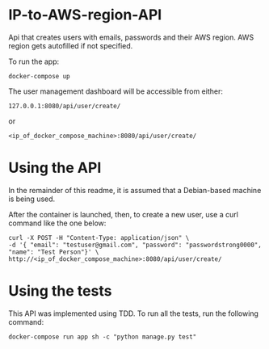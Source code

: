 # IP-to-AWS-region-API

Api that creates users with emails, passwords and their AWS region. AWS region gets autofilled if not specified.

To run the app:
```
docker-compose up
```

The user management dashboard will be accessible from either:
```
127.0.0.1:8080/api/user/create/
```

or
```
<ip_of_docker_compose_machine>:8080/api/user/create/
```

# Using the API
In the remainder of this readme, it is assumed that a Debian-based machine is being used.

After the container is launched, then, to create a new user, use a curl command like the one below:

```
curl -X POST -H "Content-Type: application/json" \
-d '{ "email": "testuser@gmail.com", "password": "passwordstrong0000", "name": "Test Person"}' \
http://<ip_of_docker_compose_machine>:8080/api/user/create/
```

# Using the tests

This API was implemented using TDD. To run all the tests, run the following command:

```
docker-compose run app sh -c "python manage.py test"
```
